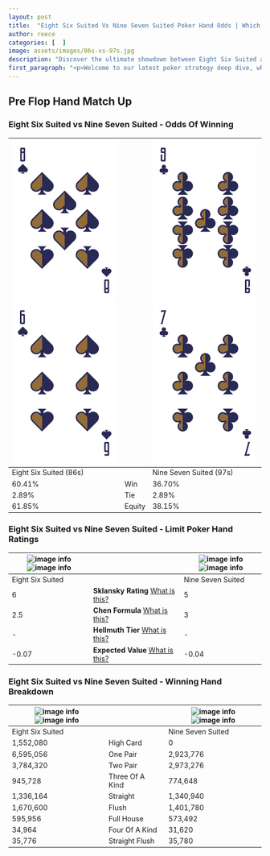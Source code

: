 ```yaml
---
layout: post
title:  "Eight Six Suited Vs Nine Seven Suited Poker Hand Odds | Which Is The Better Hand In Poker? A Complete Guide"
author: reece
categories: [  ]
image: assets/images/86s-vs-97s.jpg
description: "Discover the ultimate showdown between Eight Six Suited and Nine Seven Suited in poker! Uncover the odds, strategies, and scenarios where one hand triumphs over the other. Get ready to up your poker game with this thrilling analysis."
first_paragraph: "<p>Welcome to our latest poker strategy deep dive, where we're pitting two distinct hands against each other in a high-stakes showdown: Eight Six Suited vs Nine Seven Suited.</p><p>In the dynamic world of poker, every decision counts, and knowing which hand holds the upper hand is key to your success at the table.</p><p>In this article, we'll dissect these two hands, explore the scenarios where one dominates the other, and equip you with the knowledge to make strategic choices that can tip the odds in your favor.</p><p>Get ready to unravel the intriguing dynamics of these poker hands and elevate your game to new heights.</p>"
---
```




[comment]: # (sp0)

## Pre Flop Hand Match Up

<div class="table hand-ratings" markdown="1"> 



### Eight Six Suited vs Nine Seven Suited - Odds Of Winning


    
| ![image info](assets/images/hand1/8.png) ![image info](assets/images/hand1/6.png) |  | ![image info](assets/images/hand2/9.png) ![image info](assets/images/hand2/7.png) |
| -------- | -------- | -------- |
| Eight Six Suited (86s) |  | Nine Seven Suited (97s) |
| 60.41% | Win | 36.70% |
| 2.89% | Tie | 2.89% |
| 61.85% | Equity | 38.15% |




[comment]: # (sp1)



### Eight Six Suited vs Nine Seven Suited - Limit Poker Hand Ratings


    
| ![image info](https://www.riverpairs.com/assets/images/hand1/8.png) ![image info](https://www.riverpairs.com/assets/images/hand1/6.png) |  | ![image info](https://www.riverpairs.com/assets/images/hand2/9.png) ![image info](https://www.riverpairs.com/assets/images/hand2/7.png) |
| -------- | -------- | -------- |
| Eight Six Suited |  | Nine Seven Suited |
| 6 | **Sklansky Rating** [What is this?](/sklansky-rating-explained) | 5 |
| 2.5 | **Chen Formula** [What is this?](/chen-formula-explained) | 3 |
| - | **Hellmuth Tier** [What is this?](/Hellmuth-tier-explained) | - |
| -0.07 | **Expected Value** [What is this?](/expected-value-explained) | -0.04 |




[comment]: # (sp2)



### Eight Six Suited vs Nine Seven Suited - Winning Hand Breakdown


    
| ![image info](https://www.riverpairs.com/assets/images/hand1/8.png) ![image info](https://www.riverpairs.com/assets/images/hand1/6.png) |  | ![image info](https://www.riverpairs.com/assets/images/hand2/9.png) ![image info](https://www.riverpairs.com/assets/images/hand2/7.png) |
| -------- | -------- | -------- |
| Eight Six Suited |  | Nine Seven Suited |
| 1,552,080 | High Card | 0 |
| 6,595,056 | One Pair | 2,923,776 |
| 3,784,320 | Two Pair | 2,973,276 |
| 945,728 | Three Of A Kind | 774,648 |
| 1,336,164 | Straight | 1,340,940 |
| 1,670,600 | Flush | 1,401,780 |
| 595,956 | Full House | 573,492 |
| 34,964 | Four Of A Kind | 31,620 |
| 35,776 | Straight Flush | 35,780 |




[comment]: # (sp3)



</div>

[comment]: # (sp4)



[comment]: # (sp5)

